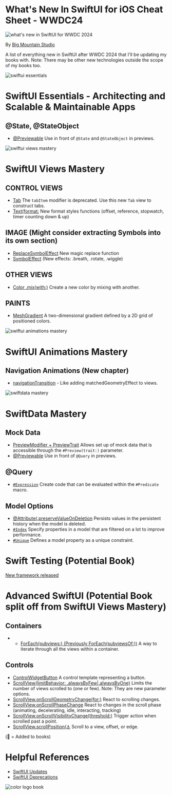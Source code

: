 # What's New In SwiftUI for iOS Cheat Sheet - WWDC24
![what's new in SwiftUI for WWDC 2024](https://github.com/bigmountainstudio/What-is-new-in-SwiftUI-WWDC23/assets/24855856/5fad9a39-a33e-40a2-9e4f-3ed4867424d6)

By [Big Mountain Studio](https://www.bigmountainstudio.com/)

A list of everything new in SwiftUI after WWDC 2024 that I'll be updating my books with.
Note: There may be other new technologies outside the scope of my books too.

![swiftui essentials](https://github.com/user-attachments/assets/3b224856-0fa0-407c-9d8a-25c989334070)
# SwiftUI Essentials - Architecting and Scalable & Maintainable Apps
## @State, @StateObject
* [@Previewable](https://developer.apple.com/documentation/swiftui/previewable()) Use in front of `@State` and `@StateObject` in previews.

![swiftui views mastery](https://github.com/user-attachments/assets/c743008d-0dfd-4e6e-b2f2-6fb3926e96ba)
# SwiftUI Views Mastery
## CONTROL VIEWS
* [Tab](https://developer.apple.com/documentation/swiftui/tab) The `tabItem` modifier is deprecated. Use this new `Tab` view to construct tabs.
* [Text(format:](https://developer.apple.com/documentation/foundation/formatstyle) New format styles functions (offset, reference, stopwatch, timer counting down & up)
## IMAGE (Might consider extracting Symbols into its own section)
* [ReplaceSymbolEffect](https://developer.apple.com/documentation/symbols/replacesymboleffect) New magic replace function
* [SymbolEffect](https://developer.apple.com/documentation/symbols/symboleffect/) (New effects: .breath, .rotate, .wiggle)
## OTHER VIEWS
* [Color .mix(with:)](https://developer.apple.com/documentation/swiftui/color/mix(with:by:in:)/) Create a new color by mixing with another.
## PAINTS
* [MeshGradient](https://developer.apple.com/documentation/swiftui/meshgradient/) A two-dimensional gradient defined by a 2D grid of positioned colors.

![swiftui animations mastery](https://github.com/user-attachments/assets/4548cda8-83f7-4504-ac59-2e867ced2ac1)
# SwiftUI Animations Mastery
## Navigation Animations (New chapter)
* [navigationTransition](https://developer.apple.com/documentation/swiftui/view/navigationtransition(_:)) - Like adding matchedGeometryEffect to views.

![swiftdata mastery](https://github.com/user-attachments/assets/1adc6ad4-6330-4dc0-8d69-f71c551f87ec)
# SwiftData Mastery
## Mock Data
* [PreviewModifier + PreviewTrait](https://developer.apple.com/documentation/swiftui/previewmodifier) Allows set up of mock data that is accessible through the `#Preview(trait:)` parameter.
* [@Previewable](https://developer.apple.com/documentation/swiftui/previewable()) Use in front of `@Query` in previews.
## @Query
* [`#Expression`](https://developer.apple.com/documentation/foundation/predicate/4162327-expression) Create code that can be evaluated within the `#Predicate` macro.
## Model Options
* [@Attribute(.preserveValueOnDeletion](https://developer.apple.com/documentation/swiftdata/schema/attribute/option/preservevalueondeletion) Persists values in the persistent history when the model is deleted.
* [`#Index`](https://developer.apple.com/documentation/swiftdata/index(_:)-74ia2/) Specify properties in a model that are filtered on a lot to improve performance.
* [`#Unique`](https://developer.apple.com/documentation/SwiftData/Unique(_:)) Defines a model property as a unique constraint.


# Swift Testing (Potential Book)
[New framework released](https://developer.apple.com/xcode/swift-testing/)


# Advanced SwiftUI (Potential Book split off from SwiftUI Views Mastery)
## Containers
* * [ForEach(subviews:) (Previously ForEach(subviewsOf:))](https://developer.apple.com/documentation/swiftui/foreach/init(subviews:content:)) A way to iterate through all the views within a container.
## Controls
* [ControlWidgetButton](https://developer.apple.com/documentation/widgetkit/controlwidgetbutton/) A control template representing a button.
* [ScrollView(limitBehavior: .alwaysByFew|.alwaysByOne)](https://developer.apple.com/documentation/swiftui/viewalignedscrolltargetbehavior/limitbehavior) Limits the number of views scrolled to (one or few). Note: They are new parameter options.
* [ScrollView.onScrollGeometryChange(for:)](https://developer.apple.com/documentation/swiftui/view/onscrollgeometrychange(for:of:action:)/) React to scrolling changes.
* [ScrollView.onScrollPhaseChange](https://developer.apple.com/documentation/SwiftUI/View/onScrollPhaseChange(_:)-7mica) React to changes in the scroll phase (animating, decelerating, idle, interacting, tracking)
* [ScrollView.onScrollVisibilityChange(threshold:)](https://developer.apple.com/documentation/SwiftUI/View/onScrollVisibilityChange(threshold:_:)) Trigger action when scrolled past a point.
* [ScrollView.scrollPosition(:anchor:](https://developer.apple.com/documentation/SwiftUI/View/scrollPosition(_:anchor:)) Scroll to a view, offset, or edge.

  
(📕 = Added to books)

# Helpful References
* [SwiftUI Updates](https://developer.apple.com/documentation/updates/swiftui)
* [SwiftUI Deprecations](https://developer.apple.com/documentation/swiftui/view/autocapitalization(_:))

![color logo book](https://github.com/bigmountainstudio/What-is-new-in-SwiftUI-WWDC23/assets/24855856/4509ce75-14ee-43e7-a62d-c46d7200ddda)
